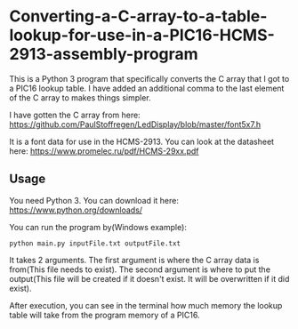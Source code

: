 # Converting-a-C-array-to-a-table-lookup-for-use-in-a-PIC16-HCMS-2913-assembly-program
This is a Python 3 program that specifically converts the C array that I got to a PIC16 lookup table. I have added an additional comma to the last element of the C array to makes things simpler.

I have gotten the C array from here: https://github.com/PaulStoffregen/LedDisplay/blob/master/font5x7.h

It is a font data for use in the HCMS-2913. You can look at the datasheet here: https://www.promelec.ru/pdf/HCMS-29xx.pdf

## Usage
You need Python 3. You can download it here: https://www.python.org/downloads/

You can run the program by(Windows example):
```
python main.py inputFile.txt outputFile.txt
```

It takes 2 arguments. The first argument is where the C array data is from(This file needs to exist). The second argument is where to put the output(This file will be created if it doesn't exist. It will be overwritten if it did exist).

After execution, you can see in the terminal how much memory the lookup table will take from the program memory of a PIC16.
